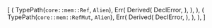 [
    (
        TypePath(`core::mem::Ref`, `Alien`),
        Err(
            Derived(
                DeclError,
            ),
        ),
    ),
    (
        TypePath(`core::mem::RefMut`, `Alien`),
        Err(
            Derived(
                DeclError,
            ),
        ),
    ),
]